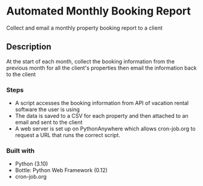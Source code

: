 # Automated Monthly Booking Report
Collect and email a monthly property booking report to a client 


## Description

At the start of each month, collect the booking information from the previous month for all the client's properties then email the information back to the client

### Steps
- A script accesses the booking information from API of vacation rental software the user is using 
- The data is saved to a CSV for each property and then attached to an email and sent to the client
- A web server is set up on PythonAnywhere which allows cron-job.org to request a URL that runs the correct script. 

### Built with

- Python (3.10)
- Bottle: Python Web Framework (0.12)
- cron-job.org
